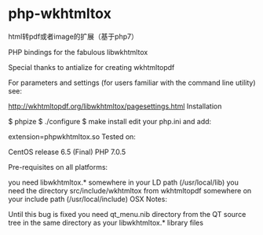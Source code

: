 # php-wkhtmltox
html转pdf或者image的扩展（基于php7）


PHP bindings for the fabulous libwkhtmltox

Special thanks to antialize for creating wkhtmltopdf

For parameters and settings (for users familiar with the command line utility) see:

http://wkhtmltopdf.org/libwkhtmltox/pagesettings.html
Installation

$ phpize
$ ./configure
$ make install
edit your php.ini and add:

extension=phpwkhtmltox.so
Tested on:

CentOS release 6.5 (Final)
PHP 7.0.5 

Pre-requisites on all platforms:

you need libwkhtmltox.* somewhere in your LD path (/usr/local/lib)
you need the directory src/include/wkhtmltox from wkhtmltopdf somewhere on your include path (/usr/local/include)
OSX Notes:

Until this bug is fixed you need qt_menu.nib directory from the QT source tree in the same directory as your libwkhtmltox.* library files
